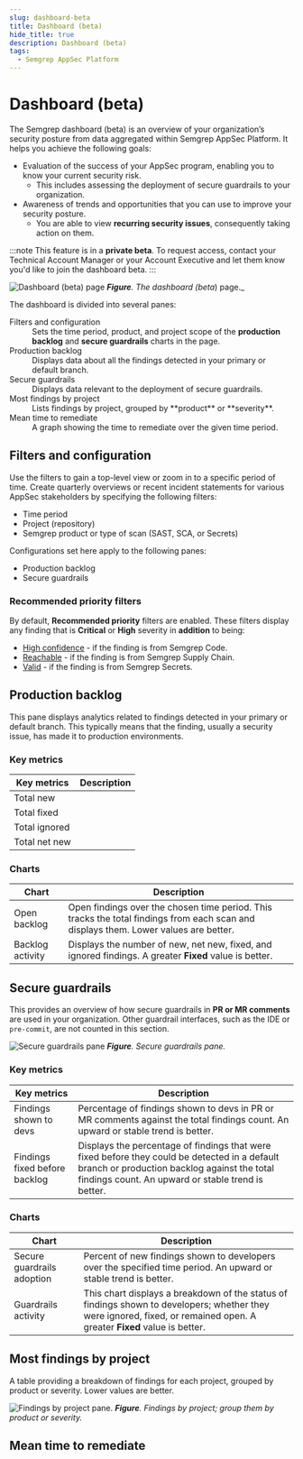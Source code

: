 ```yaml
---
slug: dashboard-beta
title: Dashboard (beta)
hide_title: true
description: Dashboard (beta)
tags:
  - Semgrep AppSec Platform
---
```


# Dashboard (beta)

The Semgrep dashboard (beta) is an overview of your organization’s security posture from data aggregated within Semgrep AppSec Platform. It helps you achieve the following goals:

- Evaluation of the success of your AppSec program, enabling you to know your current security risk.
  - This includes assessing the deployment of secure guardrails to your organization.
- Awareness of trends and opportunities that you can use to improve your security posture.
  - You are able to view **recurring security issues**, consequently taking action on them.

<!-- 
The dashboard provides the following features:

- Filters that enable you to track key metrics over a period of time, per Semgrep product, and per project.
-->

:::note
This feature is in a **private beta**. To request access, contact your Technical Account Manager or your Account Executive and let them know you'd like to join the dashboard beta.
:::


![Dashboard (beta) page](/img/dashboard-fold.png)
_**Figure**. The dashboard (beta_) page._

The dashboard is divided into several panes:

<dl>
<dt>Filters and configuration</dt>
<dd>Sets the time period, product, and project scope of the <strong>production backlog</strong> and <strong>secure guardrails</strong> charts in the page.</dd>
<dt>Production backlog</dt>
<dd>Displays data about all the findings detected in your primary or default branch.</dd>
<dt>Secure guardrails</dt>
<dd>Displays data relevant to the deployment of secure guardrails.</dd>
<dt>Most findings by project</dt>
<dd>Lists findings by project, grouped by **product** or **severity**.</dd>
<dt>Mean time to remediate</dt><!-- Median open finding age -->
<dd>A graph showing the time to remediate over the given time period.</dd>
</dl>

## Filters and configuration

Use the filters to gain a top-level view or zoom in to a specific period of time. Create quarterly overviews or recent incident statements for various AppSec stakeholders by specifying the following filters:

- Time period
- Project (repository)
- Semgrep product or type of scan (SAST, SCA, or Secrets)

Configurations set here apply to the following panes:

- Production backlog
- Secure guardrails

### Recommended priority filters

By default, **<i class="fa-solid fa-toggle-large-on"></i> Recommended priority** filters are enabled. These filters display any finding that is **Critical** or **High** severity in **addition** to being:

- [High confidence](/contributing/contributing-to-semgrep-rules-repository#confidence) - if the finding is from Semgrep Code.
- [Reachable](/semgrep-supply-chain/triage-and-remediation#filters) - if the finding is from Semgrep Supply Chain.
- [Valid](/semgrep-secrets/getting-started#validation) - if the finding is from Semgrep Secrets.

## Production backlog

This pane displays analytics related to findings detected in your primary or default branch. This typically means that the finding, usually a security issue, has made it to production environments.

### Key metrics 

| Key metrics    | Description |
| -------------- | ------ |
| Total new      | |
| Total fixed    | |
| Total ignored  | |
| Total net new  | |

### Charts

| Chart | Description |
| -------  | ------ |
| Open backlog         | Open findings over the chosen time period. This tracks the total findings from each scan and displays them. Lower values are better. |
| Backlog activity | Displays the number of new, net new, fixed, and ignored findings. A greater **Fixed** value is better. |

## Secure guardrails

This provides an overview of how secure guardrails in **PR or MR comments** are used in your organization. Other guardrail interfaces, such as the IDE or `pre-commit`, are not counted in this section.

![Secure guardrails pane](/img/dashboard-guardrails.png)
_**Figure**. Secure guardrails pane._

### Key metrics

| Key metrics    | Description |
| -------------- | ------ |
| Findings shown to devs      | Percentage of findings shown to devs in PR or MR comments against the total findings count. An upward or stable trend is better. |
| Findings fixed before backlog      | Displays the percentage of findings that were fixed before they could be detected in a default branch or production backlog against the total findings count. An upward or stable trend is better. |

### Charts

| Chart | Description |
| -------  | ------ |
| Secure guardrails adoption  | Percent of new findings shown to developers over the specified time period. An upward or stable trend is better. |
| Guardrails activity | This chart displays a breakdown of the status of findings shown to developers; whether they were ignored, fixed, or remained open. A greater **Fixed** value is better. |

## Most findings by project

A table providing a breakdown of findings for each project, grouped by product or severity. Lower values are better.

![Findings by project pane.](/img/dashboard-findings-by-project.png#sm-width-noborder)
_**Figure**. Findings by project; group them by product or severity._

## Mean time to remediate

<!-- check if title changes -->
